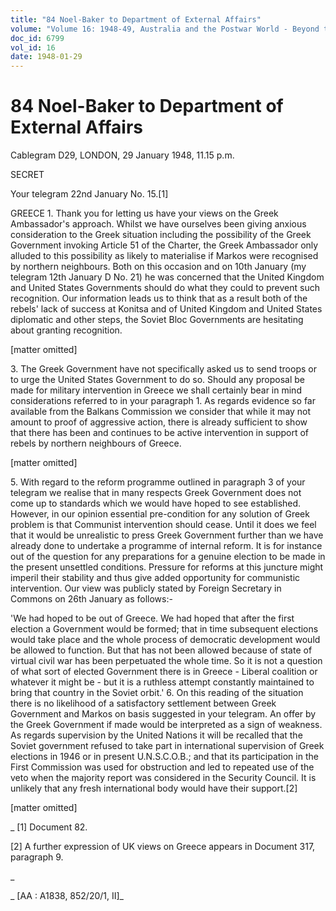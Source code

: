 ```yaml
---
title: "84 Noel-Baker to Department of External Affairs"
volume: "Volume 16: 1948-49, Australia and the Postwar World - Beyond the Region"
doc_id: 6799
vol_id: 16
date: 1948-01-29
---
```


# 84 Noel-Baker to Department of External Affairs

Cablegram D29, LONDON, 29 January 1948, 11.15 p.m.

SECRET

Your telegram 22nd January No. 15.[1]

GREECE 1. Thank you for letting us have your views on the Greek Ambassador's approach. Whilst we have ourselves been giving anxious consideration to the Greek situation including the possibility of the Greek Government invoking Article 51 of the Charter, the Greek Ambassador only alluded to this possibility as likely to materialise if Markos were recognised by northern neighbours. Both on this occasion and on 10th January (my telegram 12th January D No. 21) he was concerned that the United Kingdom and United States Governments should do what they could to prevent such recognition. Our information leads us to think that as a result both of the rebels' lack of success at Konitsa and of United Kingdom and United States diplomatic and other steps, the Soviet Bloc Governments are hesitating about granting recognition.

[matter omitted]

3\. The Greek Government have not specifically asked us to send troops or to urge the United States Government to do so. Should any proposal be made for military intervention in Greece we shall certainly bear in mind considerations referred to in your paragraph 1. As regards evidence so far available from the Balkans Commission we consider that while it may not amount to proof of aggressive action, there is already sufficient to show that there has been and continues to be active intervention in support of rebels by northern neighbours of Greece.

[matter omitted]

5\. With regard to the reform programme outlined in paragraph 3 of your telegram we realise that in many respects Greek Government does not come up to standards which we would have hoped to see established. However, in our opinion essential pre-condition for any solution of Greek problem is that Communist intervention should cease. Until it does we feel that it would be unrealistic to press Greek Government further than we have already done to undertake a programme of internal reform. It is for instance out of the question for any preparations for a genuine election to be made in the present unsettled conditions. Pressure for reforms at this juncture might imperil their stability and thus give added opportunity for communistic intervention. Our view was publicly stated by Foreign Secretary in Commons on 26th January as follows:-

'We had hoped to be out of Greece. We had hoped that after the first election a Government would be formed; that in time subsequent elections would take place and the whole process of democratic development would be allowed to function. But that has not been allowed because of state of virtual civil war has been perpetuated the whole time. So it is not a question of what sort of elected Government there is in Greece - Liberal coalition or whatever it might be - but it is a ruthless attempt constantly maintained to bring that country in the Soviet orbit.' 6. On this reading of the situation there is no likelihood of a satisfactory settlement between Greek Government and Markos on basis suggested in your telegram. An offer by the Greek Government if made would be interpreted as a sign of weakness. As regards supervision by the United Nations it will be recalled that the Soviet government refused to take part in international supervision of Greek elections in 1946 or in present U.N.S.C.O.B.; and that its participation in the First Commission was used for obstruction and led to repeated use of the veto when the majority report was considered in the Security Council. It is unlikely that any fresh international body would have their support.[2]

[matter omitted]

_ [1] Document 82.

[2] A further expression of UK views on Greece appears in Document 317, paragraph 9.

_

_ [AA : A1838, 852/20/1, II]_
